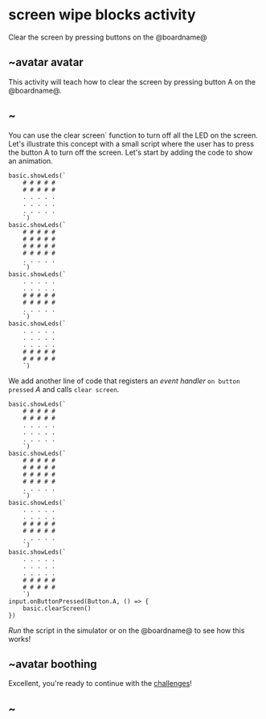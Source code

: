 # screen wipe blocks activity

Clear the screen by pressing buttons on the @boardname@ 

## ~avatar avatar



This activity will teach how to clear the screen by pressing button A on the @boardname@.

## ~

You can use the clear screen` function to turn off all the LED on the screen. Let's illustrate this concept with a small script where the user has to press the button A to turn off the screen. Let's start by adding the code to show an animation.

```blocks
basic.showLeds(`
    # # # # #
    # # # # #
    . . . . .
    . . . . .
    . . . . .
    `)
basic.showLeds(`
    # # # # #
    # # # # #
    # # # # #
    # # # # #
    . . . . .
    `)
basic.showLeds(`
    . . . . .
    . . . . .
    # # # # #
    # # # # #
    . . . . .
    `)
basic.showLeds(`
    . . . . .
    . . . . .
    . . . . .
    # # # # #
    # # # # #
    `)
```

We add another line of code that registers an *event handler* `on button pressed` *A* and calls `clear screen`.

```blocks
basic.showLeds(`
    # # # # #
    # # # # #
    . . . . .
    . . . . .
    . . . . .
    `)
basic.showLeds(`
    # # # # #
    # # # # #
    # # # # #
    # # # # #
    . . . . .
    `)
basic.showLeds(`
    . . . . .
    . . . . .
    # # # # #
    # # # # #
    . . . . .
    `)
basic.showLeds(`
    . . . . .
    . . . . .
    . . . . .
    # # # # #
    # # # # #
    `)
input.onButtonPressed(Button.A, () => {
    basic.clearScreen()
})

```

*Run* the script in the simulator or on the @boardname@ to see how this works!

## ~avatar boothing

Excellent, you're ready to continue with the [challenges](/lessons/screen-wipe/challenges)!

## ~

